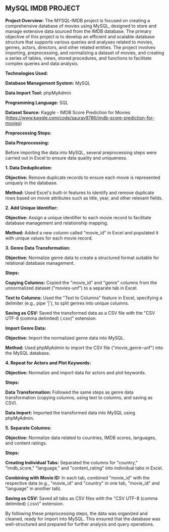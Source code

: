 ## MySQL IMDB PROJECT
**Project Overview:** The MYSQL-IMDB project is focused on creating a comprehensive database of movies using MySQL, designed to store and manage extensive data sourced from the IMDB database. The primary objective of this project is to develop an efficient and scalable database structure that supports various queries and analyses related to movies, genres, actors, directors, and other related entities. The project involves importing, preprocessing, and normalizing a dataset of movies, and creating a series of tables, views, stored procedures, and functions to facilitate complex queries and data analysis.


**Technologies Used:**

**Database Management System:** MySQL

**Data Import Tool:** phpMyAdmin

**Programming Language:** SQL

**Dataset Source:** Kaggle - IMDB Score Prediction for Movies (https://www.kaggle.com/code/saurav9786/imdb-score-prediction-for-movies)

**Preprocessing Steps:**

**Data Preprocessing:**

Before importing the data into MySQL, several preprocessing steps were carried out in Excel to ensure data quality and uniqueness.

**1. Data Deduplication:**

**Objective:** Remove duplicate records to ensure each movie is represented uniquely in the database.

**Method:** Used Excel's built-in features to identify and remove duplicate rows based on movie attributes such as title, year, and other relevant fields.

**2. Add Unique Identifier:**

**Objective:** Assign a unique identifier to each movie record to facilitate database management and relationship mapping.

**Method:** Added a new column called "movie_id" in Excel and populated it with unique values for each movie record.

**3. Genre Data Transformation:**

**Objective:** Normalize genre data to create a structured format suitable for relational database management. 

**Steps:**

**Copying Columns:** Copied the "movie_id" and "genre" columns from the unnormalized dataset ("movies-unf") to a separate tab in Excel.

**Text to Columns:** Used the "Text to Columns" feature in Excel, specifying a delimiter (e.g., pipe '|'), to split genres into unique columns.

**Saving as CSV:** Saved the transformed data as a CSV file with the "CSV UTF-8 (comma delimited) (.csv)" extension.

**Import Genre Data:**

**Objective:** Import the normalized genre data into MySQL.

**Method:** Used phpMyAdmin to import the CSV file ("movie_genre-unf") into the MySQL database.

**4. Repeat for Actors and Plot Keywords:**

**Objective:** Normalize and import data for actors and plot keywords. 

**Steps:**

**Data Transformation:** Followed the same steps as genre data transformation (copying columns, using text to columns, and saving as CSV).

**Data Import:** Imported the transformed data into MySQL using phpMyAdmin.

**5. Separate Columns:**

**Objective:** Normalize data related to countries, IMDB scores, languages, and content ratings.

**Steps:**

**Creating Individual Tabs:** Separated the columns for "country," "imdb_score," "language," and "content_rating" into individual tabs in Excel. 

**Combining with Movie ID:** In each tab, combined "movie_id" with the respective data (e.g., "movie_id" and "country" in one tab, "movie_id" and "language" in another tab).

**Saving as CSV:** Saved all tabs as CSV files with the "CSV UTF-8 (comma delimited) (.csv)" extension.

By following these preprocessing steps, the data was organized and cleaned, ready for import into MySQL. This ensured that the database was well-structured and prepared for further analysis and query operations.


